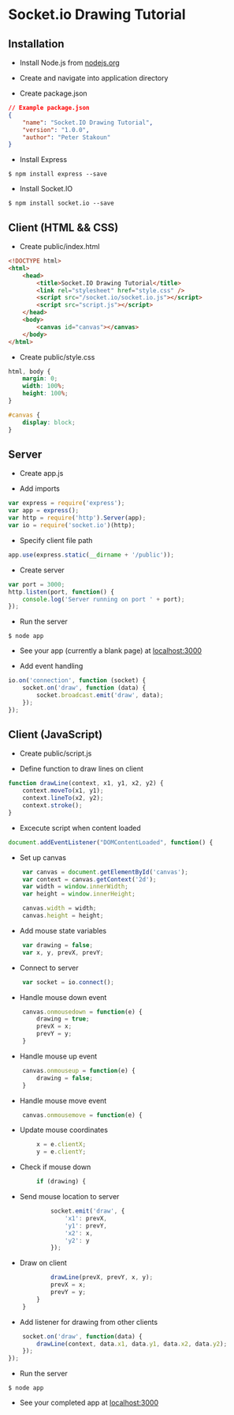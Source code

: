 # Socket.io Drawing Tutorial

## Installation

* Install Node.js from [nodejs.org](http://nodejs.org)

* Create and navigate into application directory

* Create package.json
```json
// Example package.json
{
	"name": "Socket.IO Drawing Tutorial",
	"version": "1.0.0",
	"author": "Peter Stakoun"
}
```

* Install Express
```shell
$ npm install express --save
```

* Install Socket.IO
```shell
$ npm install socket.io --save
```

## Client (HTML && CSS)

* Create public/index.html
```html
<!DOCTYPE html>
<html>
	<head>
		<title>Socket.IO Drawing Tutorial</title>
		<link rel="stylesheet" href="style.css" />
		<script src="/socket.io/socket.io.js"></script>
		<script src="script.js"></script>
	</head>
	<body>
		<canvas id="canvas"></canvas>
	</body>
</html>
```

* Create public/style.css
```css
html, body {
	margin: 0;
	width: 100%;
	height: 100%;
}

#canvas {
	display: block;
}
```

## Server

* Create app.js

* Add imports
```javascript
var express = require('express');
var app = express();
var http = require('http').Server(app);
var io = require('socket.io')(http);
```

* Specify client file path
```javascript
app.use(express.static(__dirname + '/public'));
```

* Create server
```javascript
var port = 3000;
http.listen(port, function() {
	console.log('Server running on port ' + port);
});
```

* Run the server
```shell
$ node app
```

* See your app (currently a blank page) at [localhost:3000](http://localhost:3000)

* Add event handling
```javascript
io.on('connection', function (socket) {
	socket.on('draw', function (data) {
		socket.broadcast.emit('draw', data);
	});
});
```

## Client (JavaScript)

* Create public/script.js

* Define function to draw lines on client
```javascript
function drawLine(context, x1, y1, x2, y2) {
	context.moveTo(x1, y1);
	context.lineTo(x2, y2);
	context.stroke();
}
```

* Excecute script when content loaded
```javascript
document.addEventListener("DOMContentLoaded", function() {
```

* Set up canvas
```javascript
	var canvas = document.getElementById('canvas');
	var context = canvas.getContext('2d');
	var width = window.innerWidth;
	var height = window.innerHeight;

	canvas.width = width;
	canvas.height = height;
```

* Add mouse state variables
```javascript
	var drawing = false;
	var x, y, prevX, prevY;
```

* Connect to server
```javascript
	var socket = io.connect();
```

* Handle mouse down event
```javascript
	canvas.onmousedown = function(e) {
		drawing = true;
		prevX = x;
		prevY = y;
	}
```

* Handle mouse up event
```javascript
	canvas.onmouseup = function(e) {
		drawing = false;
	}
```

* Handle mouse move event
```javascript
	canvas.onmousemove = function(e) {
```

* Update mouse coordinates
```javascript
		x = e.clientX;
		y = e.clientY;
```

* Check if mouse down
```javascript
		if (drawing) {
```

* Send mouse location to server
```javascript
			socket.emit('draw', {
				'x1': prevX,
				'y1': prevY,
				'x2': x,
				'y2': y
			});
```

* Draw on client
```javascript
			drawLine(prevX, prevY, x, y);
			prevX = x;
			prevY = y;
		}
	}
```

* Add listener for drawing from other clients
```javascript
	socket.on('draw', function(data) {
		drawLine(context, data.x1, data.y1, data.x2, data.y2);
	});
});
```

* Run the server
```shell
$ node app
```

* See your completed app at [localhost:3000](http://localhost:3000)
